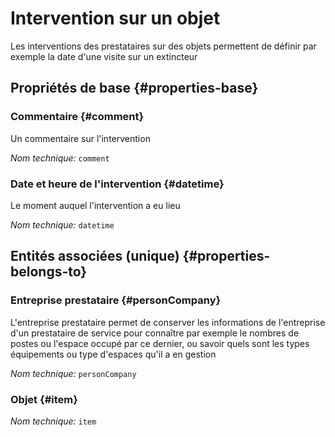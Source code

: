 # Intervention sur un objet
<!--- THIS FILE IS GENERATED PLEASE DO NOT EDIT IT DIRECTLY --->

Les interventions des prestataires sur des objets permettent de définir par exemple la date d'une visite sur un extincteur

## Propriétés de base {#properties-base}

### Commentaire {#comment}

Un commentaire sur l'intervention

*Nom technique:* ```comment```

### Date et heure de l'intervention {#datetime}

Le moment auquel l'intervention a eu lieu

*Nom technique:* ```datetime```


## Entités associées (unique) {#properties-belongs-to}

### Entreprise prestataire {#personCompany}

L'entreprise prestataire permet de conserver les informations de l'entreprise d'un prestataire de service pour connaître par exemple le nombres de postes ou l'espace occupé par ce dernier, ou savoir quels sont les types équipements ou type d'espaces qu'il a en gestion

*Nom technique:* ```personCompany```

### Objet {#item}



*Nom technique:* ```item```





